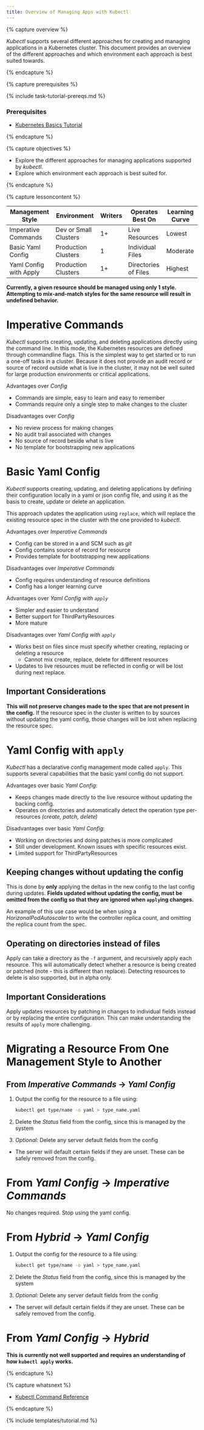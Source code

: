 ```yaml
---
title: Overview of Managing Apps with Kubectl
---
```


{% capture overview %}

*Kubectl* supports several different approaches for creating and managing
applications in a Kubernetes cluster.  This document provides an overview
of the different approaches and which environment each approach is best
suited towards.

{% endcapture %}

{% capture prerequisites %}

{% include task-tutorial-prereqs.md %}

### Prerequisites

- [Kubernetes Basics Tutorial](/docs/tutorials/kubernetes-basics/)

{% endcapture %}

{% capture objectives %}

- Explore the different approaches for managing applications supported by *kubectl*.
- Explore which environment each approach is best suited for.

{% endcapture %}


{% capture lessoncontent %}

| Management Style          | Environment             | Writers  | Operates Best On     | Learning Curve |
|---------------------------|-------------------------|----------|----------------------|----------------|
| Imperative Commands       | Dev or Small Clusters   | 1+       | Live Resources       | Lowest         |
| Basic Yaml Config         | Production Clusters     | 1        | Individual Files     | Moderate       |
| Yaml Config with Apply    | Production Clusters     | 1+       | Directories of Files | Highest        |

**Currently, a given resource should be managed using only 1 style.  Attempting
to mix-and-match styles for the same resource will result in undefined behavior.**

# Imperative Commands

*Kubectl* supports creating, updating, and deleting applications directly
using the command line.  In this mode, the Kubernetes resources are
defined through commandline flags.  This is the simplest way to get
started or to run a one-off tasks in a cluster.  Because it does
not provide an audit record or source of record outside what is live
in the cluster, it may not be well suited for large production
environments or critical applications.

Advantages over *Config*

- Commands are simple, easy to learn and easy to remember
- Commands require only a single step to make changes to the cluster

Disadvantages over *Config*

- No review process for making changes
- No audit trail associated with changes
- No source of record beside what is live
- No template for bootstrapping new applications

<!---
For a tutorial on how to use Imperative Commands for app management, see:
[App Management Using Comands](/docs/tutorials/kubectl/app-management-using-commands/)
-->

# Basic Yaml Config

*Kubectl* supports creating, updating, and deleting applications by defining
their configuration locally in a yaml or json config file, and using
it as the basis to create, update or delete an application.

This approach updates the application using `replace`, which will
replace the existing resource spec in the cluster with the one provided
to *kubectl*.

Advantages over *Imperative Commands*

- Config can be stored in a and SCM such as *git*
- Config contains source of record for resource
- Provides template for bootstrapping new applications

Disadvantages over *Imperative Commands*

- Config requires understanding of resource definitions
- Config has a longer learning curve

Advantages over *Yaml Config with `apply`*

- Simpler and easier to understand
- Better support for ThirdPartyResources
- More mature

Disadvantages over *Yaml Config with `apply`*

- Works best on files since must specify whether creating, replacing or deleting a resource
  - Cannot mix create, replace, delete for different resources
- Updates to live resources must be reflected in config or will be lost during next replace.

## Important Considerations

**This will not preserve changes made to the spec that are not present
in the config.**  If the resource spec in the cluster is written to by
sources without updating the yaml config, those changes will be
lost when replacing the resource spec.

<!---
For a tutorial on how to use Yaml Config for app management, see:
[App Management Yaml Config](/docs/tutorials/kubectl/app-management-using-yaml-config/)
-->

# Yaml Config with `apply`

*Kubectl* has a declarative config management mode called `apply`.  This
supports several capabilities that the basic yaml config
do not support.

Advantages over basic *Yaml Config*:

- Keeps changes made directly to the live resource without updating the backing config.
- Operates on directories and automatically detect the operation type per-resources *(create, patch, delete)*

Disadvantages over basic *Yaml Config*:

- Working on directories and doing patches is more complicated
- Still under development.  Known issues with specific resources exist.
- Limited support for ThirdPartyResources

## Keeping changes without updating the config

This is done by **only** applying the deltas in the new config to the last config
during updates.  **Fields updated without updating the config, must be omitted from the
config so that they are ignored when `apply`ing changes.**

An example of this use case would be when using a *HorizonalPodAutoscaler*
to write the controller replica count, and omitting the replica count
from the spec.

## Operating on directories instead of files

Apply can take a directory as the `-f` argument, and recursively apply
each resource.  This will automatically detect whether a resource
is being created or patched (note - this is different than replace).
Detecting resources to delete is also supported, but in alpha only.

## Important Considerations

Apply updates resources by patching in changes to individual fields instead
or by replacing the entire configuration.  This can make understanding
the results of `apply` more challenging.

<!---
For a tutorial on how to use Yaml Config with multiple writers, see:
[App Management Yaml Config](/docs/tutorials/kubectl/app-management-using-yaml-config-multiple-writers/)
-->

# Migrating a Resource From One Management Style to Another

## From *Imperative Commands* -> *Yaml Config*

1. Output the config for the resource to a file using:

   ```sh
   kubectl get type/name -o yaml > type_name.yaml
   ```

2. Delete the *Status* field from the config, since this is managed by the system

3. *Optional:* Delete any server default fields from the config
  - The server will default certain fields if they are unset.  These can be safely removed from the config.

# From *Yaml Config* -> *Imperative Commands*

No changes required.  Stop using the yaml config.

# From *Hybrid* -> *Yaml Config*

1. Output the config for the resource to a file using:

   ```sh
   kubectl get type/name -o yaml > type_name.yaml
   ```

2. Delete the *Status* field from the config, since this is managed by the system

3. *Optional:* Delete any server default fields from the config
  - The server will default certain fields if they are unset.  These can be safely removed from the config.

# From *Yaml Config* -> *Hybrid*

**This is currently not well supported and requires an understanding of how `kubectl apply` works.**


{% endcapture %}

{% capture whatsnext %}
- [Kubectl Command Reference](/docs/user-guide/kubectl/v1.5/)
<!---
- [App Management Using Yaml Config](/docs/tutorials/kubectl/declarative-app-management-using-yaml-config/)
- [App Management Using Yaml Config With Multiple Writers](/docs/tutorials/kubectl/declarative-app-management-using-yaml-config-multiple-writers/)
-->
{% endcapture %}

{% include templates/tutorial.md %}
